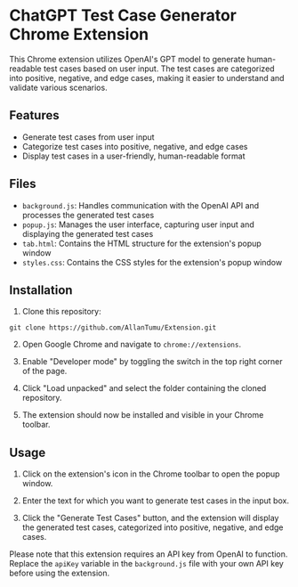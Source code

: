 # ChatGPT Test Case Generator Chrome Extension

This Chrome extension utilizes OpenAI's GPT model to generate human-readable test cases based on user input. The test cases are categorized into positive, negative, and edge cases, making it easier to understand and validate various scenarios.

## Features

- Generate test cases from user input
- Categorize test cases into positive, negative, and edge cases
- Display test cases in a user-friendly, human-readable format

## Files

- `background.js`: Handles communication with the OpenAI API and processes the generated test cases
- `popup.js`: Manages the user interface, capturing user input and displaying the generated test cases
- `tab.html`: Contains the HTML structure for the extension's popup window
- `styles.css`: Contains the CSS styles for the extension's popup window

## Installation

1. Clone this repository:

`git clone https://github.com/AllanTumu/Extension.git`

2. Open Google Chrome and navigate to `chrome://extensions`.

3. Enable "Developer mode" by toggling the switch in the top right corner of the page.

4. Click "Load unpacked" and select the folder containing the cloned repository.

5. The extension should now be installed and visible in your Chrome toolbar.

## Usage

1. Click on the extension's icon in the Chrome toolbar to open the popup window.

2. Enter the text for which you want to generate test cases in the input box.

3. Click the "Generate Test Cases" button, and the extension will display the generated test cases, categorized into positive, negative, and edge cases.

Please note that this extension requires an API key from OpenAI to function. Replace the `apiKey` variable in the `background.js` file with your own API key before using the extension.